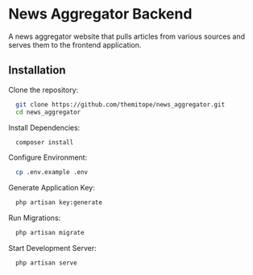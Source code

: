 
# News Aggregator Backend

A news aggregator website that pulls articles from various sources and serves them to the 
frontend application.


## Installation

Clone the repository:

```bash
  git clone https://github.com/themitope/news_aggregator.git
  cd news_aggregator
```

Install Dependencies:

```bash
  composer install
```
Configure Environment:

```bash
  cp .env.example .env
```
Generate Application Key:

```bash
  php artisan key:generate
```
Run Migrations:

```bash
  php artisan migrate
```
Start Development Server:

```bash
  php artisan serve
```
    
